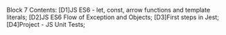 Block 7 Contents:
[D1]JS ES6 - let, const, arrow functions and template literals;
[D2]JS ES6 Flow of Exception and Objects;
[D3]First steps in Jest;
[D4]Project - JS Unit Tests;
